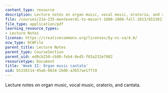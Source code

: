 ```yaml
---
content_type: resource
description: Lecture notes on organ music, vocal music, oratorio, and cantata.
file: /courses/21m-235-monteverdi-to-mozart-1600-1800-fall-2013/b515011445a608342b0ba3b57ae1f719_MIT21M_235_F13_Week_II_Org.pdf
file_type: application/pdf
learning_resource_types:
- Lecture Notes
license: https://creativecommons.org/licenses/by-nc-sa/4.0/
ocw_type: OCWFile
parent_title: Lecture Notes
parent_type: CourseSection
parent_uid: ed8cb250-cb80-feb4-8ed5-f03a232e7082
resourcetype: Document
title: 'Week II: Organ music cantata'
uid: b5150114-45a6-0834-2b0b-a3b57ae1f719
---
```

Lecture notes on organ music, vocal music, oratorio, and cantata.